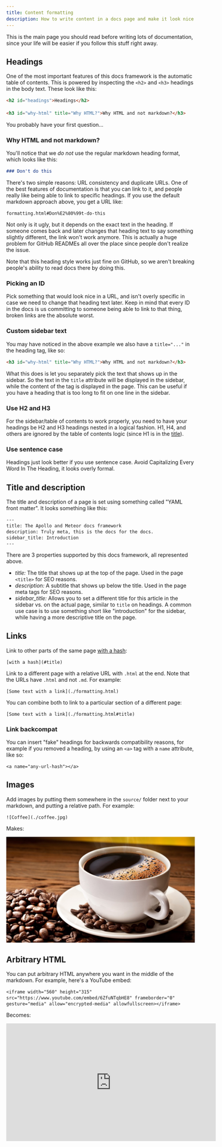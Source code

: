 ```yaml
---
title: Content formatting
description: How to write content in a docs page and make it look nice.
---
```


This is the main page you should read before writing lots of documentation, since your life will be easier if you follow this stuff right away.

<h2 id="headings">Headings</h2>

One of the most important features of this docs framework is the automatic table of contents. This is powered by inspecting the `<h2>` and `<h3>` headings in the body text. These look like this:

```html
<h2 id="headings">Headings</h2>

<h3 id="why-html" title="Why HTML?">Why HTML and not markdown?</h3>
```

You probably have your first question...

<h3 id="why-html" title="Why HTML?">Why HTML and not markdown?</h3>

You'll notice that we *do not* use the regular markdown heading format, which looks like this:

```md
### Don't do this
```

There's two simple reasons: URL consistency and duplicate URLs. One of the best features of documentation is that you can link to it, and people really like being able to link to specific headings. If you use the default markdown approach above, you get a URL like:

```
formatting.html#Don%E2%80%99t-do-this
```

Not only is it ugly, but it depends on the exact text in the heading. If someone comes back and later changes that heading text to say something slightly different, the link won't work anymore. This is actually a huge problem for GitHub READMEs all over the place since people don't realize the issue.

Note that this heading style works just fine on GitHub, so we aren't breaking people's ability to read docs there by doing this.

<h3 id="picking-id">Picking an ID</h3>

Pick something that would look nice in a URL, and isn't overly specific in case we need to change that heading text later. Keep in mind that every ID in the docs is us committing to someone being able to link to that thing, broken links are the absolute worst.

<h3 id="heading-sidebar">Custom sidebar text</h3>

You may have noticed in the above example we also have a `title="..."` in the heading tag, like so:

```html
<h3 id="why-html" title="Why HTML?">Why HTML and not markdown?</h3>
```

What this does is let you separately pick the text that shows up in the sidebar. So the text in the `title` attribute will be displayed in the sidebar, while the content of the tag is displayed in the page. This can be useful if you have a heading that is too long to fit on one line in the sidebar.

<h3 id="h2-h3">Use H2 and H3</h3>

For the sidebar/table of contents to work properly, you need to have your headings be H2 and H3 headings nested in a logical fashion. H1, H4, and others are ignored by the table of contents logic (since H1 is in the [title](#title)).

<h3 id="sentence-case">Use sentence case</h3>

Headings just look better if you use sentence case. Avoid Capitalizing Every Word In The Heading, it looks overly formal.

<h2 id="title">Title and description</h2>

The title and description of a page is set using something called "YAML front matter". It looks something like this:

```
---
title: The Apollo and Meteor docs framework
description: Truly meta, this is the docs for the docs.
sidebar_title: Introduction
---
```

There are 3 properties supported by this docs framework, all represented above.

- *title:* The title that shows up at the top of the page. Used in the page `<title>` for SEO reasons.
- *description:* A subtitle that shows up below the title. Used in the page meta tags for SEO reasons.
- *sidebar_title:* Allows you to set a different title for this article in the sidebar vs. on the actual page, similar to `title` on headings. A common use case is to use something short like "introduction" for the sidebar, while having a more descriptive title on the page.

<h2 id="links">Links</h2>

Link to other parts of the same page [with a hash](#title):

```
[with a hash](#title)
```

Link to a different page with a relative URL with `.html` at the end. Note that the URLs have `.html` and not `.md`. For example:

```
[Some text with a link](./formatting.html)
```

You can combine both to link to a particular section of a different page:

```
[Some text with a link](./formatting.html#title)
```

<h3 id="backcompat">Link backcompat</h3>

You can insert "fake" headings for backwards compatibility reasons, for example if you removed a heading, by using an `<a>` tag with a `name` attribute, like so:

```
<a name="any-url-hash"></a>
```

<h2 id="images">Images</h2>

Add images by putting them somewhere in the `source/` folder next to your markdown, and putting a relative path. For example:

```
![Coffee](./coffee.jpg)
```

Makes:

![Coffee](./coffee.jpg)

<h2 id="tables">Arbitrary HTML</h2>

You can put arbitrary HTML anywhere you want in the middle of the markdown. For example, here's a YouTube embed:

```
<iframe width="560" height="315" src="https://www.youtube.com/embed/6ZfuNTqbHE8" frameborder="0" gesture="media" allow="encrypted-media" allowfullscreen></iframe>
```

Becomes:

<iframe width="560" height="315" src="https://www.youtube.com/embed/6ZfuNTqbHE8" frameborder="0" gesture="media" allow="encrypted-media" allowfullscreen></iframe>
